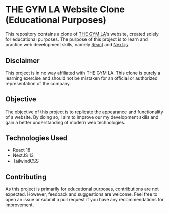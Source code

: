 # THE GYM LA Website Clone (Educational Purposes)

This repository contains a clone of [THE GYM LA](https://www.thegym.la/)'s website, created solely for educational purposes. The purpose of this project is to learn and practice web development skills, namely [React](https://react.dev/) and [Next.js](https://nextjs.org/).

## Disclaimer

This project is in no way affiliated with THE GYM LA. This clone is purely a learning exercise and should not be mistaken for an official or authorized representation of the company.

## Objective

The objective of this project is to replicate the appearance and functionality of a website. By doing so, I aim to improve our my development skills and gain a better understanding of modern web technologies.

## Technologies Used

- React 18
- NextJS 13
- TailwindCSS

## Contributing

As this project is primarily for educational purposes, contributions are not expected. However, feedback and suggestions are welcome. Feel free to open an issue or submit a pull request if you have any recommendations for improvement.
